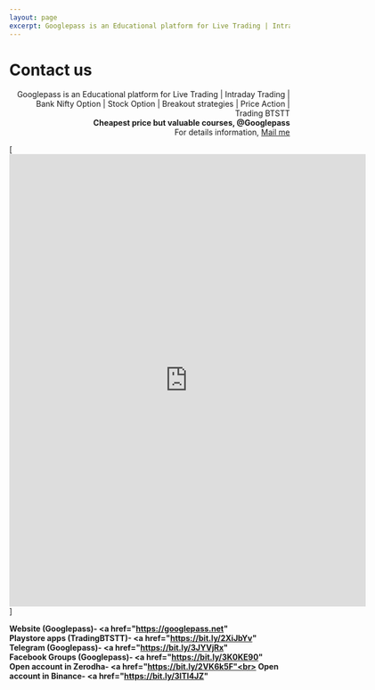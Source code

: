 ```yaml
---
layout: page
excerpt: Googlepass is an Educational platform for Live Trading | Intraday Trading | Bank Nifty Option | Stock Option | Breakout strategies | Price Action | Trading BTSTT.
---
```


# Contact us

<p class="message" align="right">
  Googlepass is an Educational platform for Live Trading | Intraday Trading | Bank Nifty Option | Stock Option | Breakout strategies | Price Action | Trading BTSTT<br>
  <b>Cheapest price but valuable courses, @Googlepass</b><br>
  For details information, <a href="mailto:{{site.author.email}}">Mail me</a>
</p>

[<iframe src="https://docs.google.com/forms/d/e/1FAIpQLSf4FcVIpXkdFKzxg6R9WIak6yV3CQ6HG6iFdA8NQy34hr8z2Q/viewform?embedded=true" width="640" height="812" frameborder="0" marginheight="0" marginwidth="0">Loading…</iframe> <br>]

<b>Website (Googlepass)- <a href="https://googlepass.net" <br>
Playstore apps (TradingBTSTT)- <a href="https://bit.ly/2XiJbYv" <br>
Telegram (Googlepass)- <a href="https://bit.ly/3JYVjRx" <br>
Facebook Groups (Googlepass)- <a href="https://bit.ly/3K0KE90" <br>
Open account in Zerodha- <a href="https://bit.ly/2VK6k5F"<br>
Open account in Binance- <a href="https://bit.ly/3lTl4JZ" <br> </b>

